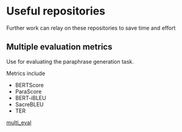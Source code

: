# Useful repositories

Further work can relay on these repositories to save time and effort

## Multiple evaluation metrics

Use for evaluating the paraphrase generation task.

Metrics include
- BERTScore
- ParaScore
- BERT-iBLEU
- SacreBLEU
- TER

[multi_eval](https://github.com/TokisakiKurumi2001/multi_eval)
